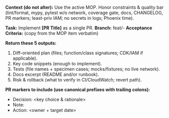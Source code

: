 **Context (do not alter):** Use the active MOP. Honor constraints & quality bar (lint/format, mypy, pytest w/o network, coverage gate, docs, CHANGELOG, PR markers; least-priv IAM; no secrets in logs; Phoenix time).

**Task:** Implement **[PR Title]** as a single PR.
**Branch:** feat/<area>-<short-name>
**Acceptance Criteria:** (copy from the MOP item verbatim)

**Return these 5 outputs:**
1) Diff-oriented plan (files; function/class signatures; CDK/IAM if applicable).
2) Key code snippets (enough to implement).
3) Tests (file names + specimen cases; mocks/fixtures; no live network).
4) Docs excerpt (README and/or runbook).
5) Risk & rollback (what to verify in CI/CloudWatch; revert path).

**PR markers to include (use canonical prefixes with trailing colons):**
- Decision: <key choice & rationale>
- Note: <operator tip and where to look>
- Action: <owner + target date>
